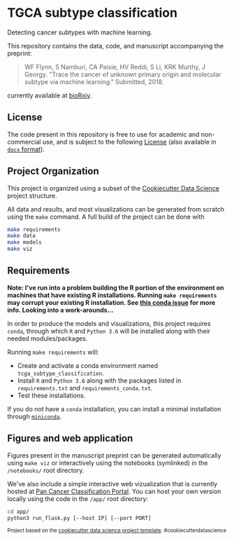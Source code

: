 TGCA subtype classification
==============================
Detecting cancer subtypes with machine learning.

This repository contains the data, code, and manuscript accompanying the
preprint:

> WF Flynn, S Namburi, CA Paisie, HV Reddi, S Li, KRK Murthy, J Georgy.
> "Trace the cancer of unknown primary origin and molecular subtype via 
> machine learning." Submitted, 2018.

currently available at
[bioRxiv](https://www.biorxiv.org/content/early/2018/07/05/333914).

## License
The code present in this repository is free to use for academic and
non-commercial use, and is subject to the following [License](LICENSE) (also
available in [`docx` format](LICENSE.docs)).

## Project Organization
This project is organized using a subset of the [Cookiecutter Data
Science](https://drivendata.github.io/cookiecutter-data-science/#directory-structure)
project structure.

All data and results, and most visualizations can be generated from scratch
using the `make` command.  A full build of the project can be done with

```bash
make requirements
make data
make models
make viz
```

## Requirements
**Note: I've run into a problem building the R portion of the environment
on machines that have existing R installations.  Running `make requirements`
may corrupt your existing R installation.  See 
[this conda issue](https://github.com/conda-forge/r-base-feedstock/issues/37) 
for more info.  Looking into a work-arounds...**


In order to produce the models and visualizations, this project requires
`conda`, through which `R` and `Python 3.6` will be installed along with their
needed modules/packages.

Running `make requirements` will:

* Create and activate a conda environment named `tcga_subtype_classification`.
* Install `R` and `Python 3.6` along with the packages listed in
  `requirements.txt` and `requirements_conda.txt`.
* Test these installations.

If you do not have a `conda` installation, you can install a minimal
installation through [`miniconda`](https://conda.io/miniconda.html).

## Figures and web application
Figures present in the manuscript preprint can be generated automatically using
`make viz` or interactively using the notebooks (symlinked) in the `/notebooks/`
root directory.

We've also include a simple interactive web vizualization that is currently
hosted at [Pan Cancer Classification Portal](https://pccportal.jax.org).  You
can host your own version locally using the code in the `/app/` root directory:

```bash
cd app/
python3 run_flask.py [--host IP] [--port PORT]
```

<p><small>Project based on the <a target="_blank"
href="https://drivendata.github.io/cookiecutter-data-science/">cookiecutter data
science project template</a>. #cookiecutterdatascience</small></p>
